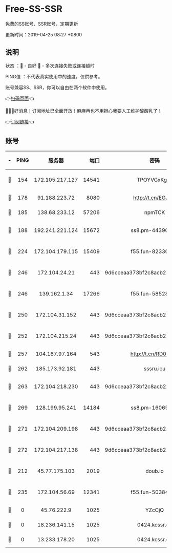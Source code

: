 # Free-SS-SSR

免费的SS账号、SSR账号，定期更新

更新时间：2019-04-25 08:27 +0800

## 说明

状态     ：🙂 - 良好 🙁 - 多次连接失败或连接超时

PING值   ：不代表真实使用中的速度，仅供参考。

账号兼容SS、SSR，你可以自由在两个软件中使用。

👉[扫码页面](https://liesauer.github.io/Free-SS-SSR/)👈

🎉🎉🎉好消息！订阅地址已全面开放！麻麻再也不用担心我要人工维护酸酸乳了！

👉[订阅链接](https://www.liesauer.net/yogurt/subscribe?ACCESS_TOKEN=DAYxR3mMaZAsaqUb)👈

## 账号

|-|PING|服务器|端口|密码|加密方式|区域|
|:----:|:----:|:-----:|-----:|:----:|:----:|:----:|
|🙂|154|172.105.217.127|14541|TPOYVGxKglpi|aes-256-cfb|JP|
|🙂|178|91.188.223.72|8080|http://t.cn/EGJIyrl|rc4-md5|RU|
|🙂|185|138.68.233.12|57206|npmTCK|rc4-md5|US|
|🙂|188|192.241.221.124|15672|ss8.pm-44390162|aes-256-cfb|US|
|🙂|224|172.104.179.115|15409|f55.fun-82330634|aes-256-cfb|SG|
|🙂|246|172.104.24.21|443|9d6cceaa373bf2c8acb22e60b6a58be6|aes-256-cfb|US|
|🙂|246|139.162.1.34|17266|f55.fun-58528369|aes-256-cfb|SG|
|🙂|250|172.104.31.152|443|9d6cceaa373bf2c8acb22e60b6a58be6|aes-256-cfb|US|
|🙂|252|172.104.215.24|443|9d6cceaa373bf2c8acb22e60b6a58be6|aes-256-cfb|US|
|🙂|257|104.167.97.164|543|http://t.cn/RD0D7sx|rc4-md5|CA|
|🙂|262|185.173.92.181|443|sssru.icu|rc4-md5|RU|
|🙂|263|172.104.218.230|443|9d6cceaa373bf2c8acb22e60b6a58be6|aes-256-cfb|US|
|🙂|269|128.199.95.241|14184|ss8.pm-16065524|aes-256-cfb|SG|
|🙂|271|172.104.209.198|443|9d6cceaa373bf2c8acb22e60b6a58be6|aes-256-cfb|US|
|🙂|272|172.104.217.138|443|9d6cceaa373bf2c8acb22e60b6a58be6|aes-256-cfb|US|
|🙂|212|45.77.175.103|2019|doub.io|aes-128-ctr|SG|
|🙂|235|172.104.56.69|12341|f55.fun-50384070|aes-256-cfb|SG|
|🙁|0|45.76.222.9|1025|YZcCjQ|rc4-md5|JP|
|🙁|0|18.236.141.15|1025|0424.kcssr.cc|rc4-md5|US|
|🙁|0|13.233.178.20|1025|0424.kcssr.cc|rc4-md5|IN|
